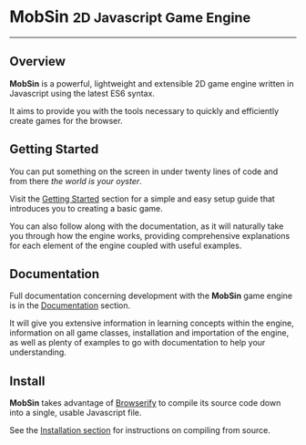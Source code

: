 <h1>MobSin <small>2D Javascript Game Engine</small></h1>

---

## Overview

**MobSin** is a powerful, lightweight and extensible 2D game engine written in Javascript using the latest ES6 syntax.

It aims to provide you with the tools necessary to quickly and efficiently create games for the browser.

## Getting Started

You can put something on the screen in under twenty lines of code and from there *the world is your oyster*.

Visit the [Getting Started](getting-started) section for a simple and easy setup guide that introduces you to creating a basic game.

You can also follow along with the documentation, as it will naturally take you through how the engine works, providing comprehensive explanations for each element of the engine coupled with useful examples.

## Documentation

Full documentation concerning development with the **MobSin** game engine is in the [Documentation](documentation/classes.md) section.

It will give you extensive information in learning concepts within the engine, information on all game classes, installation and importation of the engine, as well as plenty of examples to go with documentation to help your understanding.

## Install

**MobSin** takes advantage of [Browserify](http://browserify.org/) to compile its source code down into a single, usable Javascript file.

See the [Installation section](documentation/install.md) for instructions on compiling from source.
